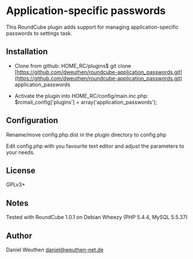 Application-specific passwords
==============================

This RoundCube plugin adds support for managing application-specific passwords to settings task.

Installation
------------
- Clone from github:
    HOME_RC/plugins$ git clone [https://github.com/dweuthen/roundcube-application_passwords.git](https://github.com/dweuthen/roundcube-application_passwords.git) application_passwords

- Activate the plugin into HOME_RC/config/main.inc.php:
    $rcmail_config['plugins'] = array('application_passwords');


Configuration
-------------
Rename/move config.php.dist in the plugin directory to config.php

Edit config.php with you favourite text editor and adjust the parameters to your needs.

License
-------
GPLv3+

Notes
-----
Tested with RoundCube 1.0.1 on Debian Wheezy (PHP 5.4.4, MySQL 5.5.37)

Author
------
Daniel Weuthen <daniel@weuthen-net.de>
